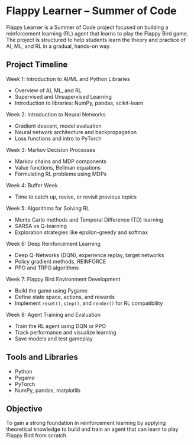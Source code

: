 # Flappy Learner – Summer of Code

Flappy Learner is a Summer of Code project focused on building a reinforcement learning (RL) agent that learns to play the Flappy Bird game. The project is structured to help students learn the theory and practice of AI, ML, and RL in a gradual, hands-on way.

## Project Timeline

Week 1: Introduction to AI/ML and Python Libraries  
- Overview of AI, ML, and RL  
- Supervised and Unsupervised Learning  
- Introduction to libraries: NumPy, pandas, scikit-learn

Week 2: Introduction to Neural Networks  
- Gradient descent, model evaluation  
- Neural network architecture and backpropagation  
- Loss functions and intro to PyTorch

Week 3: Markov Decision Processes  
- Markov chains and MDP components  
- Value functions, Bellman equations  
- Formulating RL problems using MDPs

Week 4: Buffer Week  
- Time to catch up, revise, or revisit previous topics

Week 5: Algorithms for Solving RL  
- Monte Carlo methods and Temporal Difference (TD) learning  
- SARSA vs Q-learning  
- Exploration strategies like epsilon-greedy and softmax

Week 6: Deep Reinforcement Learning  
- Deep Q-Networks (DQN), experience replay, target networks  
- Policy gradient methods, REINFORCE  
- PPO and TRPO algorithms

Week 7: Flappy Bird Environment Development  
- Build the game using Pygame  
- Define state space, actions, and rewards  
- Implement `reset()`, `step()`, and `render()` for RL compatibility

Week 8: Agent Training and Evaluation  
- Train the RL agent using DQN or PPO  
- Track performance and visualize learning  
- Save models and test gameplay

## Tools and Libraries

- Python  
- Pygame  
- PyTorch  
- NumPy, pandas, matplotlib

## Objective

To gain a strong foundation in reinforcement learning by applying theoretical knowledge to build and train an agent that can learn to play Flappy Bird from scratch.
